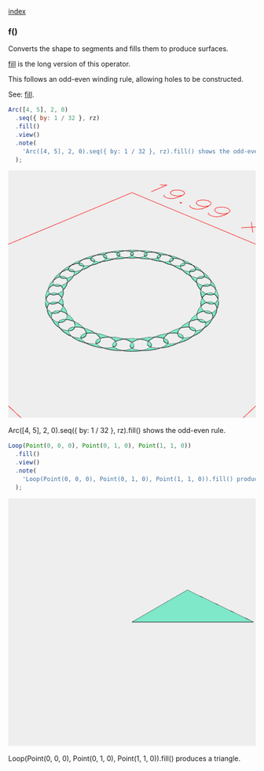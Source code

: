 [index](../../nb/api/index.md)
### f()

Converts the shape to segments and fills them to produce surfaces.

[fill](https://raw.githubusercontent.com/jsxcad/JSxCAD/master/nb/api/f.nb) is the long version of this operator.

This follows an odd-even winding rule, allowing holes to be constructed.

See: [fill](https://raw.githubusercontent.com/jsxcad/JSxCAD/master/nb/api/fill.nb).

```JavaScript
Arc([4, 5], 2, 0)
  .seq({ by: 1 / 32 }, rz)
  .fill()
  .view()
  .note(
    'Arc([4, 5], 2, 0).seq({ by: 1 / 32 }, rz).fill() shows the odd-even rule.'
  );
```

![Image](f.md.0.png)

Arc([4, 5], 2, 0).seq({ by: 1 / 32 }, rz).fill() shows the odd-even rule.

```JavaScript
Loop(Point(0, 0, 0), Point(0, 1, 0), Point(1, 1, 0))
  .fill()
  .view()
  .note(
    'Loop(Point(0, 0, 0), Point(0, 1, 0), Point(1, 1, 0)).fill() produces a triangle.'
  );
```

![Image](f.md.1.png)

Loop(Point(0, 0, 0), Point(0, 1, 0), Point(1, 1, 0)).fill() produces a triangle.
